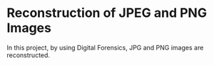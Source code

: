 # Reconstruction of JPEG and PNG Images
In this project, by using Digital Forensics, JPG and PNG images are reconstructed.
